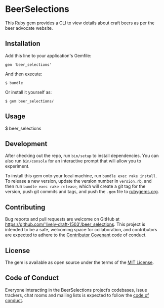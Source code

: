 # BeerSelections

This Ruby gem provides a CLI to view details about craft beers as per the beer advocate website.

## Installation

Add this line to your application's Gemfile:

````
gem 'beer_selections'
````
And then execute:

    $ bundle

Or install it yourself as:

    $ gem beer_selections/

## Usage

$ beer_selections

## Development

After checking out the repo, run `bin/setup` to install dependencies. You can also run `bin/console` for an interactive prompt that will allow you to experiment.

To install this gem onto your local machine, run `bundle exec rake install`. To release a new version, update the version number in `version.rb`, and then run `bundle exec rake release`, which will create a git tag for the version, push git commits and tags, and push the `.gem` file to [rubygems.org](https://rubygems.org).

## Contributing

Bug reports and pull requests are welcome on GitHub at https://github.com/'lively-draft-1503'/beer_selections. This project is intended to be a safe, welcoming space for collaboration, and contributors are expected to adhere to the [Contributor Covenant](http://contributor-covenant.org) code of conduct.

## License

The gem is available as open source under the terms of the [MIT License](https://opensource.org/licenses/MIT).

## Code of Conduct

Everyone interacting in the BeerSelections project’s codebases, issue trackers, chat rooms and mailing lists is expected to follow the [code of conduct](https://github.com/'lively-draft-1503'/beer_selections/blob/master/CODE_OF_CONDUCT.md).
